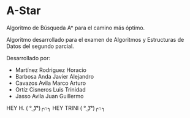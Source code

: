 # A-Star
Algoritmo de Búsqueda A* para el camino más óptimo.

Algoritmo desarrollado para el examen de Algoritmos y Estructuras de Datos del segundo parcial.

Desarrollado por:
- Martínez Rodriguez Horacio
- Barbosa Anda Javier Alejandro
- Cavazos Avila Marco Arturo
- Ortíz Cisneros Luis Trinidad
- Jasso Avila Juan Guillermo

HEY H. ( ° ͜ʖ͡°)╭∩╮
HEY TRINI ( ° ͜ʖ͡°)╭∩╮
